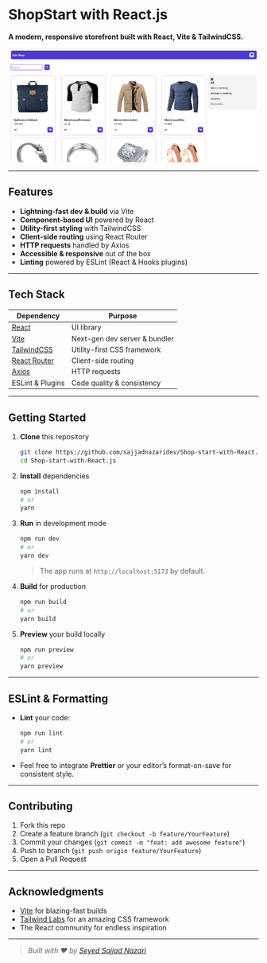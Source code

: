 # ShopStart with React.js

**A modern, responsive storefront built with React, Vite & TailwindCSS.**

<p align="center">
  <img src="./public/preview.png" alt="ShopStart Preview" width="600" />
</p>

---

## Features

- **Lightning-fast dev & build** via Vite  
- **Component-based UI** powered by React  
- **Utility-first styling** with TailwindCSS  
- **Client-side routing** using React Router  
- **HTTP requests** handled by Axios  
- **Accessible & responsive** out of the box  
- **Linting** powered by ESLint (React & Hooks plugins)

---

## Tech Stack

| Dependency                | Purpose                            |
| ------------------------- | ---------------------------------- |
| [React](https://reactjs.org/)            | UI library                         |
| [Vite](https://vitejs.dev/)             | Next-gen dev server & bundler      |
| [TailwindCSS](https://tailwindcss.com/)  | Utility-first CSS framework        |
| [React Router](https://reactrouter.com/) | Client-side routing                |
| [Axios](https://axios-http.com/)         | HTTP requests                      |
| ESLint & Plugins          | Code quality & consistency         |

---

## Getting Started

1. **Clone** this repository  
   ```bash
   git clone https://github.com/sajjadnazaridev/Shop-start-with-React.js.git
   cd Shop-start-with-React.js
   ```

2. **Install** dependencies  
   ```bash
   npm install
   # or
   yarn
   ```

3. **Run** in development mode  
   ```bash
   npm run dev
   # or
   yarn dev
   ```
   > The app runs at `http://localhost:5173` by default.

4. **Build** for production  
   ```bash
   npm run build
   # or
   yarn build
   ```

5. **Preview** your build locally  
   ```bash
   npm run preview
   # or
   yarn preview
   ```

---

## ESLint & Formatting

- **Lint** your code:  
  ```bash
  npm run lint
  # or
  yarn lint
  ```
- Feel free to integrate **Prettier** or your editor’s format-on-save for consistent style.

---

## Contributing

1. Fork this repo  
2. Create a feature branch (`git checkout -b feature/YourFeature`)  
3. Commit your changes (`git commit -m "feat: add awesome feature"`)  
4. Push to branch (`git push origin feature/YourFeature`)  
5. Open a Pull Request

---

## Acknowledgments

- [Vite](https://vitejs.dev/) for blazing-fast builds  
- [Tailwind Labs](https://tailwindcss.com/) for an amazing CSS framework  
- The React community for endless inspiration  

---

> _Built with ❤️ by [Seyed Sajjad Nazari](https://sajjad-nazari.netlify.app)_